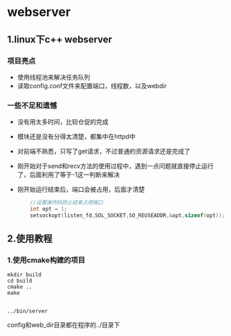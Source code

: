 # webserver

## 1.linux下c++ webserver

### 项目亮点

- 使用线程池来解决任务队列
- 读取config.conf文件来配置端口，线程数，以及webdir

### 一些不足和遗憾

- 没有用太多时间，比较仓促的完成

- 模块还是没有分得太清楚，都集中在httpd中

- 对前端不熟悉，只写了get请求，不过普通的资源请求还是完成了

- 刚开始对于send和recv方法的使用过程中，遇到一点问题就直接停止运行了，后面利用了等于-1这一判断来解决

- 刚开始运行结束后，端口会被占用，后面才清楚

  ```c++
      //设置操作码防止结束占用端口
      int opt = 1;
      setsockopt(listen_fd,SOL_SOCKET,SO_REUSEADDR,&opt,sizeof(opt));
  ```

  

## 2.使用教程

### 1.使用cmake构建的项目

```
mkdir build
cd build
cmake ..
make


../bin/server
```

config和web_dir目录都在程序的../目录下

